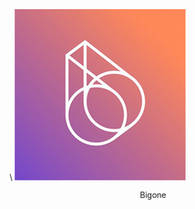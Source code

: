 \\
[![Bigone](/assets/tools/bigone-150x150@2x.png)]( https://big.one/trade/EOSDAC-ETH )
 <center>Bigone</center>